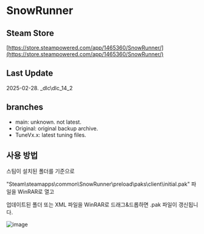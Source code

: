 # SnowRunner

## Steam Store

[https://store.steampowered.com/app/1465360/SnowRunner/](https://store.steampowered.com/app/1465360/SnowRunner/)

## Last Update

2025-02-28. _dlc\dlc_14_2

## branches

- main: unknown. not latest.
- Original: original backup archive.
- TuneVx.x: latest tuning files.

## 사용 방법

스팀이 설치된 폴더를 기준으로

"Steam\steamapps\common\SnowRunner\preload\paks\client\initial.pak" 파일을 WinRAR로 열고

업데이트된 폴더 또는 XML 파일을 WinRAR로 드래그&드롭하면 .pak 파일이 갱신됩니다.

![image](https://github.com/user-attachments/assets/d1789f1f-3491-4f8e-aa07-7916f32cd5f5)
